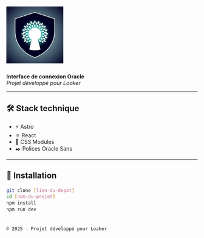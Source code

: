 # <img src="./src/assets/loaker_logo.jpeg" alt="Loaker" width="150"/>

**Interface de connexion Oracle**  
*Projet développé pour Loaker*

---

## 🛠 Stack technique
- ⚡️ Astro
- ⚛️ React
- 🎨 CSS Modules
- ✒️ Polices Oracle Sans

---

## 🚀 Installation
```bash
git clone [lien-du-depot]
cd [nom-du-projet]
npm install
npm run dev


© 2025 - Projet développé pour Loaker